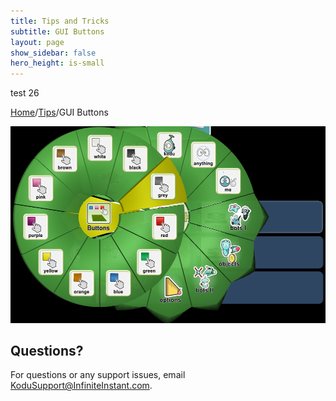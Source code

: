 ```yaml
---
title: Tips and Tricks
subtitle: GUI Buttons
layout: page
show_sidebar: false
hero_height: is-small
---
```


test 26

[Home](..)/[Tips](.)/GUI Buttons


![GUI Buttons](gui_buttons.png)




## Questions?
For questions or any support issues, email <KoduSupport@InfiniteInstant.com>.
 

 

   

